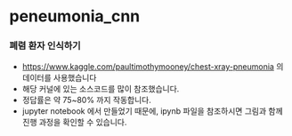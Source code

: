 # peneumonia_cnn

### 폐렴 환자 인식하기

- https://www.kaggle.com/paultimothymooney/chest-xray-pneumonia 의 데이터를 사용했습니다
- 해당 커널에 있는 소스코드를 많이 참조했습니다.
- 정답률은 약 75~80% 까지 작동합니다.
- jupyter notebook 에서 만들었기 때문에, ipynb 파일을 참조하시면 그림과 함께 진행 과정을 확인할 수 있습니다. 
